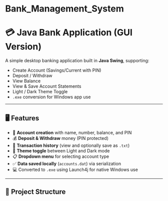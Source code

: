 # Bank_Management_System

# 💳 Java Bank Application (GUI Version)

A simple desktop banking application built in **Java Swing**, supporting:

- Create Account (Savings/Current with PIN)
- Deposit / Withdraw
- View Balance
- View & Save Account Statements
- Light / Dark Theme Toggle
- `.exe` conversion for Windows app use

---

## 🖥️ Features

- 🪪 **Account creation** with name, number, balance, and PIN
- 💰 **Deposit & Withdraw** money (PIN protected)
- 📄 **Transaction history** (view and optionally save as `.txt`)
- 🎨 **Theme toggle** between Light and Dark mode
- 📋 **Dropdown menu** for selecting account type
- ✅ **Data saved locally** (`accounts.dat`) via serialization
- 💻 Converted to `.exe` using Launch4j for native Windows use

---

## 📁 Project Structure

